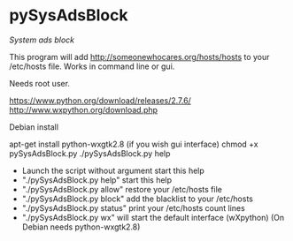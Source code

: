 pySysAdsBlock
===========

*System ads block*

This program will add http://someonewhocares.org/hosts/hosts to your /etc/hosts file.
Works in command line or gui.

Needs root user.

https://www.python.org/download/releases/2.7.6/
http://www.wxpython.org/download.php

Debian install

apt-get install python-wxgtk2.8 (if you wish gui interface)
chmod +x pySysAdsBlock.py
./pySysAdsBlock.py help




* Launch the script without argument  start this help
* "./pySysAdsBlock.py help" start this help
* "./pySysAdsBlock.py allow" restore your /etc/hosts file
* "./pySysAdsBlock.py block" add the blacklist to your /etc/hosts
* "./pySysAdsBlock.py status" print your /etc/hosts count lines
* "./pySysAdsBlock.py wx" will start the default interface (wXpython)
(On Debian needs python-wxgtk2.8)
